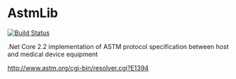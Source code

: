 # AstmLib

[![Build Status](https://dev.azure.com/almanaxxx/AstmLib/_apis/build/status/meshcheryakov83.AstmLib?branchName=master)](https://dev.azure.com/almanaxxx/AstmLib/_build/latest?definitionId=1&branchName=master)

.Net Core 2.2 implementation of ASTM protocol specification between host and medical device equipment

http://www.astm.org/cgi-bin/resolver.cgi?E1394
